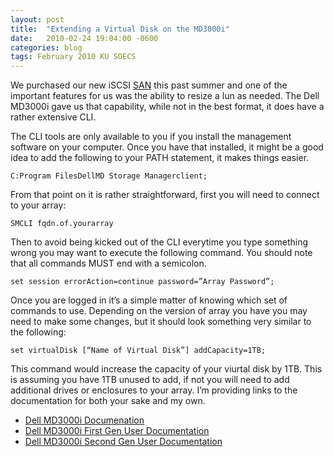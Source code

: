 ```yaml
---
layout: post
title:  "Extending a Virtual Disk on the MD3000i"
date:   2010-02-24 19:04:00 -0600
categories: blog
tags: February 2010 KU SOECS
---
```

We purchased our new iSCSI [SAN](2009-06-06-dell-md3000i.md) this past summer and one of the important features for us was the ability to resize a lun as needed. The Dell MD3000i gave us that capability, while not in the best format, it does have a rather extensive CLI.

The CLI tools are only available to you if you install the management software on your computer. Once you have that installed, it might be a good idea to add the following to your PATH statement, it makes things easier.

``` dos
C:Program FilesDellMD Storage Managerclient;
```

From that point on it is rather straightforward, first you will need to connect to your array:

``` dos
SMCLI fqdn.of.yourarray
```

Then to avoid being kicked out of the CLI everytime you type something wrong you may want to execute the following command. You should note that all commands MUST end with a semicolon.

``` dos
set session errorAction=continue password=”Array Password”;
```

Once you are logged in it’s a simple matter of knowing which set of commands to use. Depending on the version of array you have you may need to make some changes, but it should look something very similar to the following:

``` dos
set virtualDisk [“Name of Virtual Disk”] addCapacity=1TB;
```

This command would increase the capacity of your viurtal disk by 1TB. This is assuming you have 1TB unused to add, if not you will need to add additional drives or enclosures to your array. I’m providing links to the documentation for both your sake and my own.

* [Dell MD3000i Documenation](http://support.dell.com/support/edocs/systems/md3000i/en/index.htm)
* [Dell MD3000i First Gen User Documentation](http://support.dell.com/support/edocs/systems/md3000i/en/1stGen/index.htm)
* [Dell MD3000i Second Gen User Documentation](http://support.dell.com/support/edocs/systems/md3000i/en/2ndGen/index.htm)

